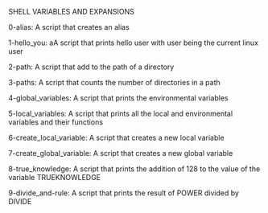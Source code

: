 SHELL VARIABLES AND EXPANSIONS

0-alias: A script that creates an alias

1-hello_you: aA script that prints hello user with user being the  current linux user

2-path: A script that add to the path of a directory

3-paths: A script that counts the number of directories in a path

4-global_variables: A script that prints the environmental variables

5-local_variables: A script that prints all the local and environmental variables and their functions

6-create_local_variable: A script that creates a new local variable

7-create_global_variable: A script that creates a new global variable

8-true_knowledge: A script that prints the addition of 128 to the value of the variable TRUEKNOWLEDGE

9-divide_and-rule: A script that prints the result of POWER divided by DIVIDE
